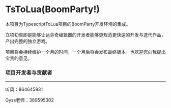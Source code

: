 # TsToLua(BoomParty!)

本项目为TypescriptToLua项目的BoomParty开发环境的集成。

立项初衷即是能够让达芬奇编辑器的开发者能够更规范更快速的开发与迭代作品，产出完整的独立游戏。

项目将会持续维护一个月的时间，一个月后将会发布最终版本。也欢迎您向我提出宝贵的意见。

### 项目开发者与贡献者

---

听风：864645831

Gyss老师：389595302
